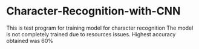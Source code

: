 # Character-Recognition-with-CNN
This is test program for training model for character recognition
The model is not completely trained due to resources issues. Highest accuracy obtained was 60%
